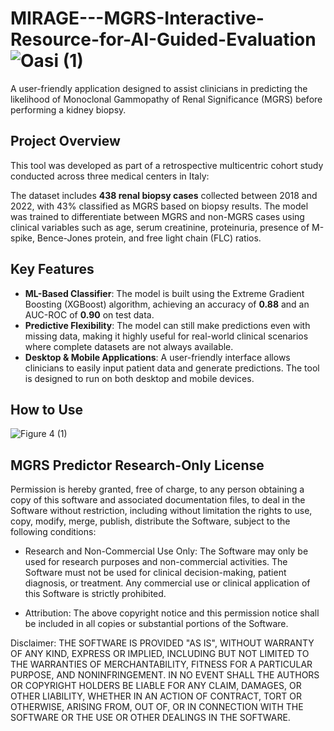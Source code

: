 # MIRAGE---MGRS-Interactive-Resource-for-AI-Guided-Evaluation ![Oasi (1)](https://github.com/user-attachments/assets/0951ea44-7f5d-4d37-b78d-15239116ea6f)
A user-friendly application designed to assist clinicians in predicting the likelihood of Monoclonal Gammopathy of Renal Significance (MGRS) before performing a kidney biopsy. 

## Project Overview

This tool was developed as part of a retrospective multicentric cohort study conducted across three medical centers in Italy:

The dataset includes **438 renal biopsy cases** collected between 2018 and 2022, with 43% classified as MGRS based on biopsy results. The model was trained to differentiate between MGRS and non-MGRS cases using clinical variables such as age, serum creatinine, proteinuria, presence of M-spike, Bence-Jones protein, and free light chain (FLC) ratios.

## Key Features

- **ML-Based Classifier**: The model is built using the Extreme Gradient Boosting (XGBoost) algorithm, achieving an accuracy of **0.88** and an AUC-ROC of **0.90** on test data.
- **Predictive Flexibility**: The model can still make predictions even with missing data, making it highly useful for real-world clinical scenarios where complete datasets are not always available.
- **Desktop & Mobile Applications**: A user-friendly interface allows clinicians to easily input patient data and generate predictions. The tool is designed to run on both desktop and mobile devices.

## How to Use

![Figure 4 (1)](https://github.com/user-attachments/assets/a59815c4-80ed-46f7-961e-414906148468)


## MGRS Predictor Research-Only License
Permission is hereby granted, free of charge, to any person obtaining a copy of this software and associated documentation files, to deal in the Software without restriction, including without limitation the rights to use, copy, modify, merge, publish, distribute the Software, subject to the following conditions:

- Research and Non-Commercial Use Only: The Software may only be used for research purposes and non-commercial activities. The Software must not be used for clinical decision-making, patient diagnosis, or treatment. Any commercial use or clinical application of this Software is strictly prohibited.

- Attribution: The above copyright notice and this permission notice shall be included in all copies or substantial portions of the Software.

Disclaimer: THE SOFTWARE IS PROVIDED "AS IS", WITHOUT WARRANTY OF ANY KIND, EXPRESS OR IMPLIED, INCLUDING BUT NOT LIMITED TO THE WARRANTIES OF MERCHANTABILITY, FITNESS FOR A PARTICULAR PURPOSE, AND NONINFRINGEMENT. IN NO EVENT SHALL THE AUTHORS OR COPYRIGHT HOLDERS BE LIABLE FOR ANY CLAIM, DAMAGES, OR OTHER LIABILITY, WHETHER IN AN ACTION OF CONTRACT, TORT OR OTHERWISE, ARISING FROM, OUT OF, OR IN CONNECTION WITH THE SOFTWARE OR THE USE OR OTHER DEALINGS IN THE SOFTWARE.
